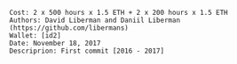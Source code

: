     Cost: 2 x 500 hours х 1.5 ETH + 2 x 200 hours х 1.5 ETH
    Authors: David Liberman and Daniil Liberman (https://github.com/libermans)
    Wallet: [id2]
    Date: November 18, 2017
    Descriprion: First commit [2016 - 2017]

